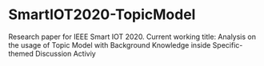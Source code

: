 # SmartIOT2020-TopicModel
Research paper for IEEE Smart IOT 2020. Current working title: Analysis on the usage of Topic Model with Background Knowledge inside Specific-themed Discussion Activiy
